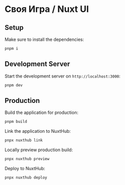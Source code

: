 # Своя Игра / Nuxt UI

## Setup

Make sure to install the dependencies:

```bash
pnpm i
```

## Development Server

Start the development server on `http://localhost:3000`:

```bash
pnpm dev
```

## Production

Build the application for production:

```bash
pnpm build
```

Link the application to NuxtHub:
```bash
pnpx nuxthub link
```

Locally preview production build:

```bash
pnpx nuxthub preview
```

Deploy to NuxtHub:
```bash
pnpx nuxthub deploy
```